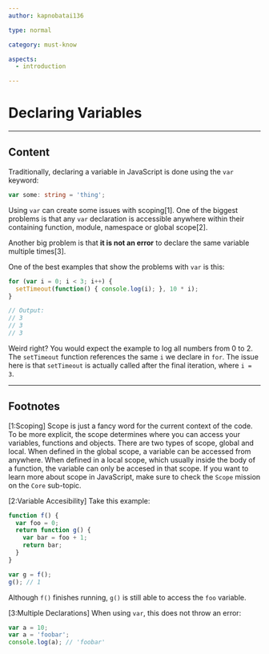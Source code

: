 ```yaml
---
author: kapnobatai136

type: normal

category: must-know

aspects:
  - introduction

---
```


# Declaring Variables

---
## Content

Traditionally, declaring a variable in JavaScript is done using the `var` keyword:

```ts
var some: string = 'thing';
```

Using `var` can create some issues with scoping[1]. One of the biggest problems is that any `var` declaration is accessible anywhere within their containing function, module, namespace or global scope[2]. 

Another big problem is that **it is not an error** to declare the same variable multiple times[3].

One of the best examples that show the problems with `var` is this:

```ts
for (var i = 0; i < 3; i++) {
  setTimeout(function() { console.log(i); }, 10 * i);
}

// Output:
// 3
// 3
// 3
```

Weird right? You would expect the example to log all numbers from 0 to 2. The `setTimeout` function references the same `i` we declare in `for`. The issue here is that `setTimeout` is actually called after the final iteration, where `i = 3`.

---
## Footnotes

[1:Scoping]
Scope is just a fancy word for the current context of the code. To be more explicit, the scope determines where you can access your variables, functions and objects. There are two types of scope, global and local. When defined in the global scope, a variable can be accessed from anywhere. When defined in a local scope, which usually inside the body of a function, the variable can only be accesed in that scope. If you want to learn more about scope in JavaScript, make sure to check the `Scope` mission on the `Core` sub-topic.

[2:Variable Accesibility]
Take this example:

```js
function f() {
  var foo = 0;
  return function g() {
    var bar = foo + 1;
    return bar;
  }
}

var g = f();
g(); // 1
```

Although `f()` finishes running, `g()` is still able to access the `foo` variable.

[3:Multiple Declarations]
When using `var`, this does not throw an error:

```js
var a = 10;
var a = 'foobar';
console.log(a); // 'foobar'
```